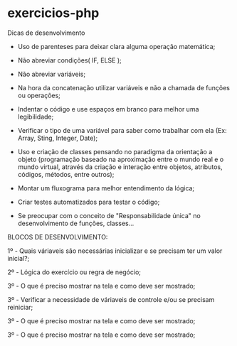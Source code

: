 # exercicios-php


  Dicas de desenvolvimento
  
  - Uso de parenteses para deixar clara alguma operação matemática;
  
  - Não abreviar condições( IF, ELSE );
  
  - Não abreviar variáveis;
  
  - Na hora da concatenação utilizar variáveis e não a chamada de funções ou operações;
  
  - Indentar o código e use espaços em branco para melhor uma legibilidade;
  
  - Verificar o tipo de uma variável para saber como trabalhar com ela (Ex: Array, Sting, Integer, Date);
  
  - Uso e criação de classes pensando no paradigma da orientação a objeto (programação baseado na aproximação entre o mundo real e o mundo virtual, 
  através da criação e interação entre objetos, atributos, códigos, métodos, entre outros);
  
  - Montar um fluxograma para melhor entendimento da lógica;
  
  - Criar testes automatizados para testar o código;
  
  - Se preocupar com o conceito de "Responsabilidade única" no desenvolvimento de funções, classes...
  
  BLOCOS DE DESENVOLVIMENTO:
  
  1º - Quais váriaveis são necessárias inicializar e se precisam ter um valor inicial?;
  
  2º - Lógica do exercício ou regra de negócio;
  
  3º - O que é preciso mostrar na tela e como deve ser mostrado;
  
  3º - Verificar a necessidade de váriaveis de controle e/ou se precisam reiniciar;
  
  3º - O que é preciso mostrar na tela e como deve ser mostrado;
  
  3º - O que é preciso mostrar na tela e como deve ser mostrado;
  
  
